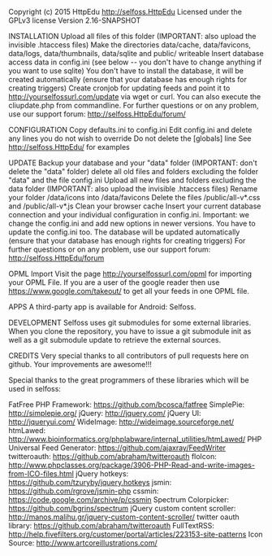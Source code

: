 Copyright (c) 2015 HttpEdu
http://selfoss.HttpEdu
Licensed under the GPLv3 license
Version 2.16-SNAPSHOT

INSTALLATION
Upload all files of this folder (IMPORTANT: also upload the invisible .htaccess files)
Make the directories data/cache, data/favicons, data/logs, data/thumbnails, data/sqlite and public/ writeable
Insert database access data in config.ini (see below -- you don't have to change anything if you want to use sqlite)
You don't have to install the database, it will be created automatically (ensure that your database has enough rights for creating triggers)
Create cronjob for updating feeds and point it to http://yourselfossurl.com/update via wget or curl. You can also execute the cliupdate.php from commandline.
For further questions or on any problem, use our support forum: http://selfoss.HttpEdu/forum/

CONFIGURATION
Copy defaults.ini to config.ini
Edit config.ini and delete any lines you do not wish to override
Do not delete the [globals] line
See http://selfoss.HttpEdu/ for examples

UPDATE
Backup your database and your "data" folder
(IMPORTANT: don't delete the "data" folder) delete all old files and folders excluding the folder "data" and the file config.ini
Upload all new files and folders excluding the data folder (IMPORTANT: also upload the invisible .htaccess files)
Rename your folder /data/icons into /data/favicons
Delete the files /public/all-v*.css and /public/all-v*.js
Clean your browser cache
Insert your current database connection and your individual configuration in config.ini. Important: we change the config.ini and add new options in newer versions. You have to update the config.ini too.
The database will be updated automatically (ensure that your database has enough rights for creating triggers)
For further questions or on any problem, use our support forum: http://selfoss.HttpEdu/forum

OPML Import
Visit the page http://yourselfossurl.com/opml for importing your OPML File. If you are a user of the google reader then use https://www.google.com/takeout/ to get all your feeds in one OPML file.

APPS
A third-party app is available for Android: Selfoss.

DEVELOPMENT
Selfoss uses git submodules for some external libraries. When you clone the repository, you have to issue a git submodule init as well as a git submodule update to retrieve the external sources.

CREDITS
Very special thanks to all contributors of pull requests here on github. Your improvements are awesome!!!

Special thanks to the great programmers of these libraries which will be used in selfoss:

FatFree PHP Framework: https://github.com/bcosca/fatfree
SimplePie: http://simplepie.org/
jQuery: http://jquery.com/
jQuery UI: http://jqueryui.com/
WideImage: http://wideimage.sourceforge.net/
htmLawed: http://www.bioinformatics.org/phplabware/internal_utilities/htmLawed/
PHP Universal Feed Generator: https://github.com/ajaxray/FeedWriter
twitteroauth: https://github.com/abraham/twitteroauth
floIcon: http://www.phpclasses.org/package/3906-PHP-Read-and-write-images-from-ICO-files.html
jQuery hotkeys: https://github.com/tzuryby/jquery.hotkeys
jsmin: https://github.com/rgrove/jsmin-php
cssmin: https://code.google.com/archive/p/cssmin
Spectrum Colorpicker: https://github.com/bgrins/spectrum
jQuery custom content scroller: http://manos.malihu.gr/jquery-custom-content-scroller/
twitter oauth library: https://github.com/abraham/twitteroauth
FullTextRSS: http://help.fivefilters.org/customer/portal/articles/223153-site-patterns
Icon Source: http://www.artcoreillustrations.com/
